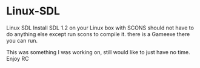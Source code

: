 # Linux-SDL
Linux SDL
Install SDL 1.2 on your Linux box with SCONS
should not have to do anything else except run scons to compile it.
there is a Gameexe there you can run. 

This was something I was working on, still would like to just have no time.
Enjoy
RC
